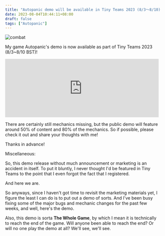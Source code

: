 ```yaml
---
title: "Autopanic demo will be available in Tiny Teams 2023 (8/3～8/10)!"
date: 2023-08-04T10:44:11+08:00
draft: false
tags: ["Autopanic"]
---
```


![combat](/images/posts/autopanic-devlog/0022/Steam_Combat.gif)

My game Autopanic's demo is now available as part of Tiny Teams 2023 (8/3~8/10 BST)!

<iframe src="https://store.steampowered.com/app/1311580/" frameborder="0" width="500" height="190"></iframe>

There are certainly still mechanics missing, but the public demo will feature around 50% of content and 80% of the mechanics. So if possible, please check it out and share your thoughts with me!

Thanks in advance!





Miscellaneous:

So, this demo release without much announcement or marketing is an accident in itself. To put it bluntly, I never thought I'd be featured in Tiny Teams to the point that I even forgot the fact that I registered.

And here we are.

So anyways, since I haven't got time to revisit the marketing materials yet, I figure the least I can do is to put out a demo of sorts. And I've been busy fixing some of the major bugs and mechanic changes for the past few weeks, and well, here's the demo.

Also, this demo is sorta **The Whole Game**, by which I mean it is technically to reach the end of the game. Will anyone been able to reach the end? Or will no one play the demo at all? We'll see, we'll see.